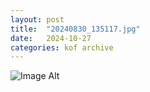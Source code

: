 ```yaml
---
layout:	post
title:	"20240830_135117.jpg"
date:	2024-10-27
categories:	kof archive
---
```


![Image Alt](https://k0f.github.io/assets/20240830_135117.jpg)